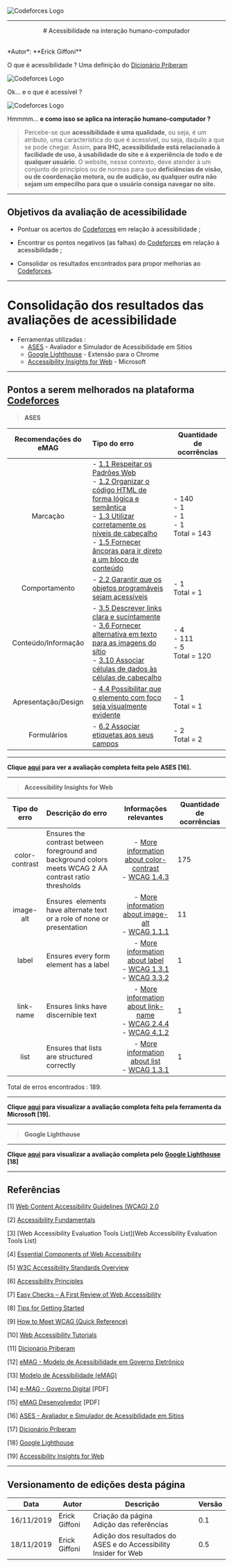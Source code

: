 <span style="margin-left: 0%;">![Codeforces Logo](../../../images/codeforces.png)</span>

***
<p align="center">
# Acessibilidade na interação humano-computador
</p>
</br>
*Autor*: **Erick Giffoni**
</br>


O que é acessibilidade ? Uma definição do [Dicionário Priberam](https://dicionario.priberam.org/)

<span style="margin-left: 0%;">![Codeforces Logo](../images/acessibilidade.png)</span>

Ok... e o que é acessível ?

<span style="margin-left: 0%;">![Codeforces Logo](../images/acessivel.png)</span>

Hmmmm... **e como isso se aplica na interação humano-computador ?**

> Percebe-se que **acessibilidade é uma qualidade**, ou seja, é um atributo, uma
característica do que é acessível, ou seja, daquilo a que se pode chegar.
Assim, **para IHC, acessibilidade está relacionado à facilidade de uso, à usabilidade
do site e à experiência de todo e de qualquer usuário**. O website, nesse contexto,
deve atender à um conjunto de princípios ou de normas para que **deficiências de visão,
ou de coordenação motora, ou de audição, ou qualquer outra não sejam um empecilho
para que o usuário consiga navegar no site.**

***

## Objetivos da avaliação de acessibilidade

- Pontuar os acertos do [Codeforces](http://codeforces.com/) em relação à acessibilidade ;

- Encontrar os pontos negativos (as falhas) do [Codeforces](http://codeforces.com/) em relação
à acessibilidade ;

- Consolidar os resultados encontrados para propor melhorias ao [Codeforces](http://codeforces.com/).

***

# Consolidação dos resultados das avaliações de acessibilidade

- Ferramentas utilizadas :
    - [ASES](http://asesweb.governoeletronico.gov.br/ases) - Avaliador e Simulador de Acessibilidade em Sítios
    - [Google Lighthouse](https://developers.google.com/web/tools/lighthouse) - Extensão para o Chrome
    - [Accessibility Insights for Web](https://accessibilityinsights.io/docs/en/web/overview) - Microsoft

***

## Pontos a serem melhorados na plataforma [Codeforces](http://codeforces.com/)

> **ASES**

|Recomendações do eMAG|Tipo do erro|Quantidade de ocorrências|
|:---------------------:|:------------|-------------------------|
|Marcação|- [1.1 Respeitar os Padrões Web](http://emag.governoeletronico.gov.br/#r1.1)</br>- [1.2 Organizar o código HTML de forma lógica e semântica](http://emag.governoeletronico.gov.br/#r1.2)</br>- [1.3 Utilizar corretamente os níveis de cabeçalho](http://emag.governoeletronico.gov.br/#r1.3)</br>- [1.5 Fornecer âncoras para ir direto a um bloco de conteúdo](http://emag.governoeletronico.gov.br/#r1.5)|- 140</br>- 1</br>- 1</br>- 1</br>Total = 143|
|Comportamento|- [2.2 Garantir que os objetos programáveis sejam acessíveis](http://emag.governoeletronico.gov.br/#r2.2)|- 1</br>Total = 1|
|Conteúdo/Informação|- [3.5 Descrever links clara e sucintamente](http://emag.governoeletronico.gov.br/#r3.5)</br>- [3.6 Fornecer alternativa em texto para as imagens do sítio](http://emag.governoeletronico.gov.br/#r3.6)</br>- [3.10 Associar células de dados às células de cabeçalho](http://emag.governoeletronico.gov.br/#r3.10)|- 4</br>- 111</br>- 5</br>Total = 120|
|Apresentação/Design|- [4.4 Possibilitar que o elemento com foco seja visualmente evidente](http://emag.governoeletronico.gov.br/#r4.4)|- 1</br>Total = 1|
|Formulários|- [6.2 Associar etiquetas aos seus campos](http://emag.governoeletronico.gov.br/#r6.2)|- 2</br>Total = 2|

***

**Clique [aqui](../avaliacao-emag-pdf.pdf) para ver a avaliação completa feita pelo ASES [16].**

***

> **Accessibility Insights for Web**

|Tipo do erro|Descrição do erro|Informações relevantes|Quantidade de ocorrências|
|:-----------:|:---------------|:---------------------:|---------|
|color-contrast|Ensures the contrast between foreground and background colors meets WCAG 2 AA contrast ratio thresholds|- [More information about color-contrast](https://dequeuniversity.com/rules/axe/3.3/color-contrast?application=msftAI)</br>- [WCAG 1.4.3](https://www.w3.org/WAI/WCAG21/Understanding/contrast-minimum.html)|175|
|image-alt|Ensures <img> elements have alternate text or a role of none or presentation|- [More information about image-alt](https://dequeuniversity.com/rules/axe/3.3/image-alt?application=msftAI)</br>- [WCAG 1.1.1](https://www.w3.org/WAI/WCAG21/Understanding/non-text-content.html)|11|
|label|Ensures every form element has a label|- [More information about label](https://dequeuniversity.com/rules/axe/3.3/label?application=msftAI)</br>- [WCAG 1.3.1](https://www.w3.org/WAI/WCAG21/Understanding/info-and-relationships)</br>- [WCAG 3.3.2](https://www.w3.org/WAI/WCAG21/Understanding/labels-or-instructions.html)|1|
|link-name|Ensures links have discernible text|- [More information about link-name](https://dequeuniversity.com/rules/axe/3.3/link-name?application=msftAI)</br>- [WCAG 2.4.4](https://www.w3.org/WAI/WCAG21/Understanding/link-purpose-in-context.html)</br>- [WCAG 4.1.2](https://www.w3.org/WAI/WCAG21/Understanding/name-role-value.html)|1|
|list|Ensures that lists are structured correctly|- [More information about list](https://dequeuniversity.com/rules/axe/3.3/list?application=msftAI)</br>- [WCAG 1.3.1](https://www.w3.org/WAI/WCAG21/Understanding/info-and-relationships)|1|

Total de erros encontrados : 189.

***

**Clique [aqui](../AutomatedChecks-Codeforces.html) para visualizar a avaliação completa feita pela ferramenta da Microsoft [19].**

***

> **Google Lighthouse**

***

**Clique [aqui](../codeforces_lighthouse.html) para visualizar a avaliação completa pelo [Google Lighthouse](#referencias) [18]**

***
## Referências

<span id="ref1"></span>
[1] [Web Content Accessibility Guidelines (WCAG) 2.0](https://www.w3.org/TR/WCAG20/#contents)

<span id="ref2"></span>
[2] [Accessibility Fundamentals](https://www.w3.org/WAI/fundamentals/accessibility-intro/)

<span id="ref3"></span>
[3] [Web Accessibility Evaluation Tools List](Web Accessibility Evaluation Tools List)

<span id="ref4"></span>
[4] [Essential Components of Web Accessibility](https://www.w3.org/WAI/fundamentals/components/)

<span id="ref5"></span>
[5] [W3C Accessibility Standards Overview](https://www.w3.org/WAI/standards-guidelines/)

<span id="ref6"></span>
[6] [Accessibility Principles](https://www.w3.org/WAI/fundamentals/accessibility-principles/)

<span id="ref7"></span>
[7] [Easy Checks – A First Review of Web Accessibility](https://www.w3.org/WAI/test-evaluate/preliminary/)

<span id="ref8"></span>
[8] [Tips for Getting Started](https://www.w3.org/WAI/tips/)

<span id="ref9"></span>
[9] [How to Meet WCAG (Quick Reference)](https://www.w3.org/WAI/WCAG21/quickref/)

<span id="ref10"></span>
[10] [Web Accessibility Tutorials](https://www.w3.org/WAI/tutorials/)

<span id="ref11"></span>
[11] [Dicionário Priberam](https://dicionario.priberam.org/)

<span id="ref12"></span>
[12] [eMAG - Modelo de Acessibilidade em Governo Eletrônico](http://emag.governoeletronico.gov.br)

<span id="ref13"></span>
[13] [Modelo de Acessibilidade (eMAG)](https://www.governodigital.gov.br/transformacao/cidadania/acessibilidade/emag-modelo-de-acessibilidade-em-governo-eletronico)

<span id="ref14"></span>
[14] [e-MAG - Governo Digital](https://www.governodigital.gov.br/documentos-e-arquivos/e-MAG%20V3.pdf) [PDF]

<span id="ref15"></span>
[15] [eMAG Desenvolvedor](https://repositorio.enap.gov.br/bitstream/1/2710/3/Modulo_2_Web_Acessivel_desenvolvedor.pdf) [PDF]

<span id="#ref16"></span>
[16] [ASES - Avaliador e Simulador de Acessibilidade em Sítios](http://asesweb.governoeletronico.gov.br/ases/)

<span id="ref17"></span>
[17] [Dicionário Priberam](https://dicionario.priberam.org/)

[18] [Google Lighthouse](https://developers.google.com/web/tools/lighthouse)

[19] [Accessibility Insights for Web](https://accessibilityinsights.io/docs/en/web/overview)

***
## Versionamento de edições desta página
| Data | Autor | Descrição | Versão |
|------|-------|-----------|--------|
| 16/11/2019 | Erick Giffoni | Criação da página</br>Adição das referências | 0.1 |
| 18/11/2019 | Erick Giffoni | Adição dos resultados do ASES e do Accessibility Insider for Web | 0.5 |
